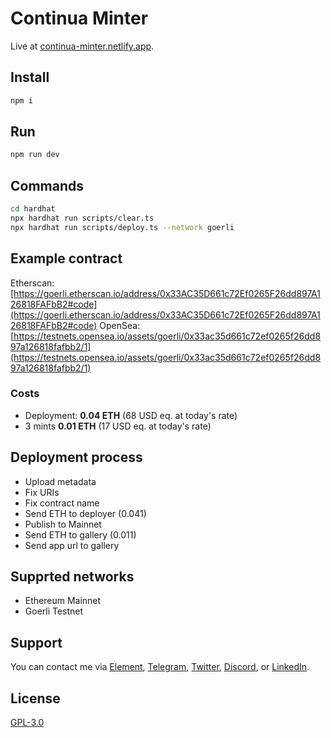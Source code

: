 # Continua Minter

Live at [continua-minter.netlify.app](https://continua-minter.netlify.app/).

## Install

```sh
npm i
```

## Run

```sh
npm run dev
```

## Commands

```sh
cd hardhat
npx hardhat run scripts/clear.ts
npx hardhat run scripts/deploy.ts --network goerli
```

## Example contract

Etherscan: [https://goerli.etherscan.io/address/0x33AC35D661c72Ef0265F26dd897A126818FAFbB2#code](https://goerli.etherscan.io/address/0x33AC35D661c72Ef0265F26dd897A126818FAFbB2#code)
OpenSea: [https://testnets.opensea.io/assets/goerli/0x33ac35d661c72ef0265f26dd897a126818fafbb2/1](https://testnets.opensea.io/assets/goerli/0x33ac35d661c72ef0265f26dd897a126818fafbb2/1)

### Costs

- Deployment: **0.04 ETH** (68 USD eq. at today's rate)
- 3 mints **0.01 ETH** (17 USD eq. at today's rate)

## Deployment process

- Upload metadata
- Fix URIs
- Fix contract name
- Send ETH to deployer (0.041)
- Publish to Mainnet
- Send ETH to gallery (0.011)
- Send app url to gallery

## Supprted networks

- Ethereum Mainnet
- Goerli Testnet

## Support

You can contact me via [Element](https://matrix.to/#/@julienbrg:matrix.org), [Telegram](https://t.me/julienbrg), [Twitter](https://twitter.com/julienbrg), [Discord](https://discord.gg/xw9dCeQ94Y), or [LinkedIn](https://www.linkedin.com/in/julienberanger/).

## License

[GPL-3.0](https://github.com/w3hc/w3hc-web/blob/main/LICENSE)
